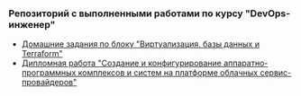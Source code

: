 ### Репозиторий с выполненными работами по курсу "DevOps-инженер"  
- [Домашние задания по блоку "Виртуализация, базы данных и Terraform"](https://github.com/OborinMaxim/devops-netology/blob/Homeworks/Homeworks/README_VIRT.md)  
- [Дипломная работа "Создание и конфигурирование аппаратно-программных комплексов и систем на платформе облачных сервис-провайдеров"](https://github.com/OborinMaxim/devops-netology/tree/Homeworks/Graduate) 